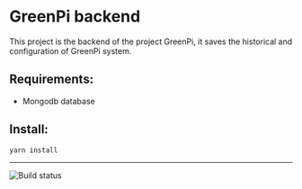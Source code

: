 # GreenPi backend

This project is the backend of the project GreenPi, it saves the historical and configuration of GreenPi system.

## Requirements:

- Mongodb database

## Install:

```bash
yarn install
```

---

![Build status](https://github.com/gabrielmdc/greenpi-backend/workflows/Master%20push/badge.svg)
